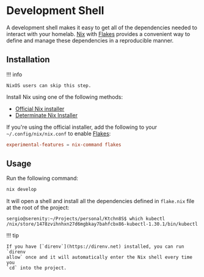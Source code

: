 # Development Shell

A development shell makes it easy to get all of the dependencies needed to interact with your homelab. [Nix](https://nixos.org/) with [Flakes](https://nixos.wiki/wiki/Flakes) provides a convenient way to define and manage these dependencies in a reproducible manner.

## Installation

!!! info

    NixOS users can skip this step.

Install Nix using one of the following methods:

- [Official Nix installer](https://nixos.org/download)
- [Determinate Nix Installer](https://docs.determinate.systems/getting-started/#installer)

If you're using the official installer, add the following to your `~/.config/nix/nix.conf` to enable [Flakes](https://nixos.wiki/wiki/Flakes):

```conf
experimental-features = nix-command flakes
```

## Usage

Run the following command:

```sh
nix develop
```

It will open a shell and install all the dependencies defined in `flake.nix` file at the root of the project:

```
sergio@serenity:~/Projects/personal/Ktchn8S$ which kubectl
/nix/store/1478zvihnhxn27d6mgbkay7bahfcbx86-kubectl-1.30.1/bin/kubectl
```

!!! tip

    If you have [`direnv`](https://direnv.net) installed, you can run `direnv
    allow` once and it will automatically enter the Nix shell every time you
    `cd` into the project.
